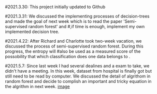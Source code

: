 #  
#2021.3.30: This project initially updated to Github

#2021.3.31: We discussed the implementing processes of decision-trees and made the goal of next week which is to read the paper 'Semi-supervised random forest' and #,if time is enough, implement my own implemented decision tree.

#2021.4.22: After Richard and Charlotte took two-week vacation, we discussed the process of semi-supervised random forest. During this progress, the entropy will #also be used as a measured score of the possobility that which classification does one data belongs to . 

#2021.5.7: Since last week I had several dealines and a exam to take, we didn't have a meeting. In this week, dataset from hospital is finally got but still need to be read by computer. We discussed the detail of algrithom in random forest and decide to complish an important and tricky equation in the algrithm in next week. 
[image](https://user-images.githubusercontent.com/73624319/117657314-53d87100-b191-11eb-8241-c0ef35e24869.png)

